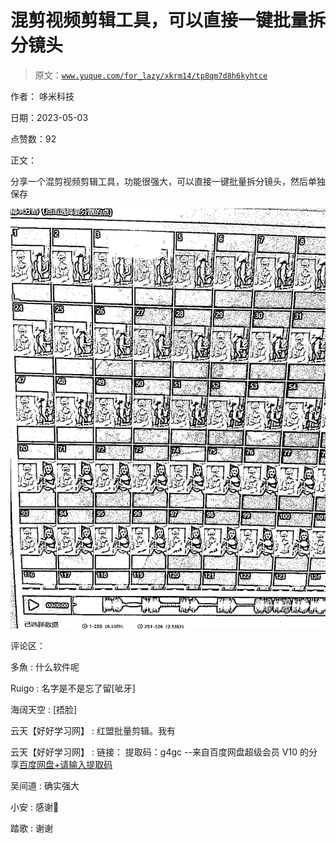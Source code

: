# 混剪视频剪辑工具，可以直接一键批量拆分镜头

> 原文：[`www.yuque.com/for_lazy/xkrm14/tp8qm7d8h6kyhtce`](https://www.yuque.com/for_lazy/xkrm14/tp8qm7d8h6kyhtce)

作者： 哆米科技

日期：2023-05-03

点赞数：92

正文：

分享一个混剪视频剪辑工具，功能很强大，可以直接一键批量拆分镜头，然后单独保存

![](img/b37a9fdaf5a9031b8076aea2db281371.png)  

评论区：

多魚 : 什么软件呢

Ruigo : 名字是不是忘了留[呲牙]

海阔天空 : [捂脸]

云天【好好学习网】 : 红盟批量剪辑。我有

云天【好好学习网】 : 链接： 提取码：g4gc --来自百度网盘超级会员 V10 的分享[百度网盘+请输入提取码](https://pan.baidu.com/s/1-09P41y31u36982_Zip-0g?pwd=g4gc)

吴间道 : 确实强大

小安 : 感谢🙏

踏歌 : 谢谢

